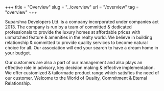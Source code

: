 +++
title = "Overview"
slug = "../overview"
url = "/overview"
tag = "overview"
+++


Suparshva Developers Ltd. is a company incorporated under companies act 2013. The company is run by a team of committed & dedicated professionals to provide the luxury homes at affordable prices with unmatched feature & amenities in the realty world. We believe in building relationship & committed to provide quality services to become natural choice for all. Our association will end your search to have a dream home in your budget. 

Our customers are also a part of our management and also plays an effective role in advisory, key decision making & effective implementation. We offer customized & tailormade product range which satisfies the need of our customer. Welcome to the World of Quality, Commitment & Eternal Relationship. 
